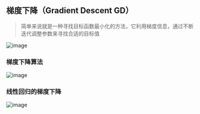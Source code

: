 ## 梯度下降（Gradient Descent GD）
> 简单来说就是一种寻找目标函数最小化的方法，它利用梯度信息，通过不断迭代调整参数来寻找合适的目标值

![image](https://user-images.githubusercontent.com/13389058/144560950-d33f93c0-7bc0-4ba5-97e0-5421cfed8941.png)

### 梯度下降算法

![image](https://user-images.githubusercontent.com/13389058/144561270-ebe16016-05ad-4d3b-89a8-9553aceb65a3.png)

### 线性回归的梯度下降
![image](https://user-images.githubusercontent.com/13389058/144618376-83aa8fa3-e23c-4aa4-9b53-1e1b90aafd59.png)
